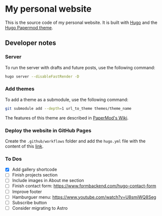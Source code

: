 # My personal website

This is the source code of my personal website. It is built with [Hugo](https://gohugo.io/) and the [Hugo Papermod theme](https://github.com/adityatelange/hugo-PaperMod?tab=readme-ov-file).

## Developer notes

### Server

To run the server with drafts and future posts, use the following command:

```bash
hugo server --disableFastRender -D
```

### Add themes

To add a theme as a submodule, use the following command:

```bash
git submodule add --depth=1 url_to_theme themes/theme_name
```

The features of this theme are described in [PaperMod's Wiki](https://github.com/adityatelange/hugo-PaperMod/wiki).

### Deploy the website in GitHub Pages

Create the `.github/workflows` folder and add the `hugo.yml` file with the content of this [link](https://gist.githubusercontent.com/thisismikekelly/1a24ad2c8c923127dc3cb29edca13746/raw/f5d449a0aca3d33b88825e563734e6d782752e4a/hugo.yaml).

### To Dos

- [x] Add gallery shortcode
- [ ] Finish projects section
- [ ] Include images in About me section
- [ ] Finish contact form: https://www.formbackend.com/hugo-contact-form
- [ ] Improve footer
- [ ] Hamburguer menu: https://www.youtube.com/watch?v=U8smiWQ8Seg
- [ ] Subscribe button
- [ ] Consider migrating to Astro